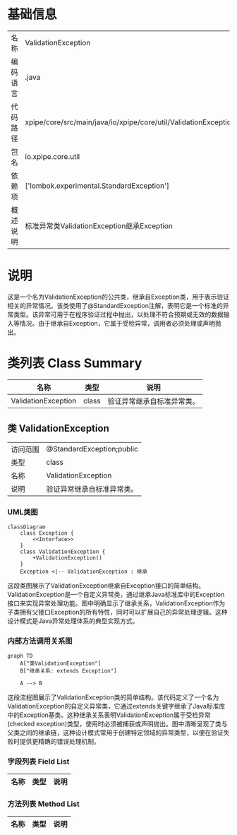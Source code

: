 # 基础信息

|      |      |
|------|------|
| 名称 | ValidationException |
| 编码语言 | .java |
| 代码路径 | xpipe/core/src/main/java/io/xpipe/core/util/ValidationException.java |
| 包名 | io.xpipe.core.util |
| 依赖项 | ['lombok.experimental.StandardException'] |
| 概述说明 | 标准异常类ValidationException继承Exception |

# 说明

这是一个名为ValidationException的公共类，继承自Exception类，用于表示验证相关的异常情况。该类使用了@StandardException注解，表明它是一个标准的异常类型。该异常可用于在程序验证过程中抛出，以处理不符合预期或无效的数据输入等情况。由于继承自Exception，它属于受检异常，调用者必须处理或声明抛出。

# 类列表 Class Summary

| 名称   | 类型  | 说明 |
|-------|------|-------------|
| ValidationException | class | 验证异常继承自标准异常类。 |



## 类 ValidationException

|      |      |
|------|------|
| 访问范围 | @StandardException;public |
| 类型 | class |
| 名称 | ValidationException |
| 说明 | 验证异常继承自标准异常类。 |


### UML类图

```mermaid
classDiagram
    class Exception {
        <<Interface>>
    }
    class ValidationException {
        +ValidationException()
    }
    Exception <|-- ValidationException : 继承
```

这段类图展示了ValidationException继承自Exception接口的简单结构。ValidationException是一个自定义异常类，通过继承Java标准库中的Exception接口来实现异常处理功能。图中明确显示了继承关系，ValidationException作为子类拥有父接口Exception的所有特性，同时可以扩展自己的异常处理逻辑。这种设计模式是Java异常处理体系的典型实现方式。


### 内部方法调用关系图

```mermaid
graph TD
    A["类ValidationException"]
    B["继承关系: extends Exception"]
    
    A --> B
```

这段流程图展示了ValidationException类的简单结构。该代码定义了一个名为ValidationException的自定义异常类，它通过extends关键字继承了Java标准库中的Exception基类。这种继承关系表明ValidationException属于受检异常(checked exception)类型，使用时必须被捕获或声明抛出。图中清晰呈现了类与父类之间的继承链，这种设计模式常用于创建特定领域的异常类型，以便在验证失败时提供更精确的错误处理机制。

### 字段列表 Field List

| 名称  | 类型  | 说明 |
|-------|-------|------|

### 方法列表 Method List

| 名称  | 类型  | 说明 |
|-------|-------|------|




